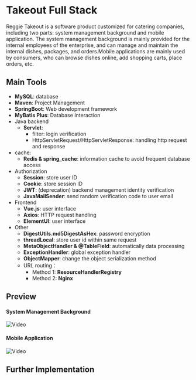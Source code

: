 # Takeout Full Stack
Reggie Takeout is a software product customized for catering companies, including two parts: system management 
background and mobile application. The system management background is mainly provided for the internal employees 
of the enterprise, and can manage and maintain the internal dishes, packages, and orders.Mobile applications are mainly used by consumers, 
who can browse dishes online, add shopping carts, place orders, etc.

## Main Tools
* **MySQL**: database   
* **Maven**: Project Management   
* **SpringBoot**: Web development framework   
* **MyBatis Plus**: Database Interaction   
* Java backend   
  * **Servlet**: 
    * filter: login verification
    * HttpServletRequest/HttpServletResponse: handling http request and response
* cache:
  * **Redis & spring_cache**: information cache to avoid frequent database access
* Authorization
  * **Session**: store user ID
  * **Cookie**: store session ID
  * **JWT**: (deprecation) backend management identity verification
  * **JavaMailSender**: send random verification code to user email
* Frontend
  * **Vue.js**: user interface
  * **Axios**: HTTP request handling
  * **ElementUI**: user interface
* Other
  * **DigestUtils.md5DigestAsHex**: password encryption
  * **threadLocal**: store user id within same request
  * **MetaObjectHandler & @TableField**:  automatically data processing
  * **ExceptionHandler**:  global exception handler
  * **ObjectMapper**: change the object serialization method
  * URL routing：
    * Method 1: **ResourceHandlerRegistry**
    * Method 2: **Nginx**


## Preview
#### System Management Background
![Video](https://github.com/YuxinWang0279/reggie_take_out/assets/110021928/423340f0-68ad-4c56-a46a-14bb32c8b2d9)

#### Mobile Application
![Video](https://github.com/YuxinWang0279/reggie_take_out/assets/110021928/679c9b47-446d-4532-8932-5ee54ee214b1)


## Further Implementation
